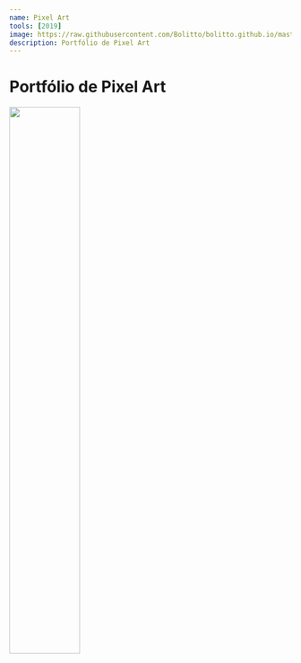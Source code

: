 ```yaml
---
name: Pixel Art
tools: [2019]
image: https://raw.githubusercontent.com/Bolitto/bolitto.github.io/master/imgs/projetos/pixeldailies/choice240719.gif
description: Portfólio de Pixel Art 
---
```


# Portfólio de Pixel Art 

<img src="https://raw.githubusercontent.com/Bolitto/bolitto.github.io/master/imgs/projetos/pixeldailies/choice240719.gif" style="width:50%;">
